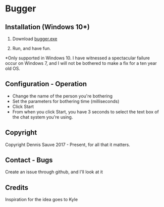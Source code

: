 # Bugger

## Installation (Windows 10*)

1. Download [bugger.exe](https://github.com/dengsauve/Interesting-Tools/raw/master/FastText/Bugger/obj/Debug/Bugger.exe)

2. Run, and have fun.

*Only supported in Windows 10. I have witnessed a spectacular failure occur on Windows 7, and I will not be bothered to make a fix for a ten year old OS.

## Configuration - Operation

* Change the name of the person you're bothering
* Set the parameters for bothering time (milliseconds)
* Click Start
* From when you click Start, you have 3 seconds to select the text box of the chat system you're using.

## Copyright

Copyright Dennis Sauve 2017 - Present, for all that it matters.

## Contact - Bugs

Create an issue through github, and I'll look at it

## Credits

Inspiration for the idea goes to Kyle
